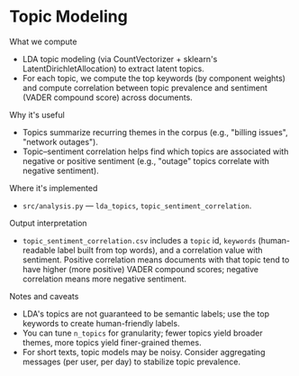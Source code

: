 # Topic Modeling

What we compute

- LDA topic modeling (via CountVectorizer + sklearn's LatentDirichletAllocation) to extract latent topics.
- For each topic, we compute the top keywords (by component weights) and compute correlation between topic prevalence and sentiment (VADER compound score) across documents.

Why it's useful

- Topics summarize recurring themes in the corpus (e.g., "billing issues", "network outages").
- Topic–sentiment correlation helps find which topics are associated with negative or positive sentiment (e.g., "outage" topics correlate with negative sentiment).

Where it's implemented

- `src/analysis.py` — `lda_topics`, `topic_sentiment_correlation`.

Output interpretation

- `topic_sentiment_correlation.csv` includes a `topic` id, `keywords` (human-readable label built from top words), and a correlation value with sentiment. Positive correlation means documents with that topic tend to have higher (more positive) VADER compound scores; negative correlation means more negative sentiment.

Notes and caveats

- LDA's topics are not guaranteed to be semantic labels; use the top keywords to create human-friendly labels.
- You can tune `n_topics` for granularity; fewer topics yield broader themes, more topics yield finer-grained themes.
- For short texts, topic models may be noisy. Consider aggregating messages (per user, per day) to stabilize topic prevalence.
